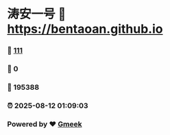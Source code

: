 # 涛安一号 :link: https://bentaoan.github.io 
### :page_facing_up: [111](https://bentaoan.github.io/tag.html) 
### :speech_balloon: 0 
### :hibiscus: 195388 
### :alarm_clock: 2025-08-12 01:09:03 
### Powered by :heart: [Gmeek](https://github.com/Meekdai/Gmeek)
